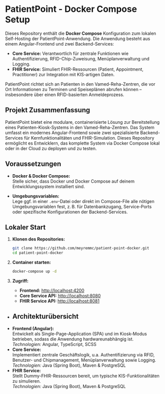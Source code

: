 # PatientPoint - Docker Compose Setup

Dieses Repository enthält die **Docker Compose** Konfiguration zum lokalen Self-Hosting der PatientPoint-Anwendung. Die Anwendung besteht aus einem Angular-Frontend und zwei Backend-Services:

- **Core Service:** Verantwortlich für zentrale Funktionen wie Authentifizierung, RFID-Chip-Zuweisung, Menüplanverwaltung und Logging.
- **FHIR Service:** Simuliert FHIR-Ressourcen (Patient, Appointment, Practitioner) zur Integration mit KIS-artigen Daten.

PatientPoint richtet sich an Patienten in den Vamed-Reha-Zentren, die vor Ort Informationen zu Terminen und Speiseplänen abrufen können – insbesondere über einen RFID-basierten Anmeldeprozess.
## Projekt Zusammenfassung

PatientPoint bietet eine modulare, containerisierte Lösung zur Bereitstellung eines Patienten-Kiosk-Systems in den Vamed-Reha-Zentren. Das System umfasst ein modernes Angular-Frontend sowie zwei spezialisierte Backend-Services für Kernfunktionalitäten und FHIR-Simulation. Dieses Repository ermöglicht es Entwicklern, das komplette System via Docker Compose lokal oder in der Cloud zu deployen und zu testen.
## Voraussetzungen

- **Docker & Docker Compose:**  
    Stelle sicher, dass Docker und Docker Compose auf deinem Entwicklungssystem installiert sind.
    
- **Umgebungsvariablen:**  
    Lege ggf. in einer `.env`-Datei oder direkt im Compose-File alle nötigen Umgebungsvariablen fest, z. B. für Datenbankzugang, Service-Ports oder spezifische Konfigurationen der Backend-Services.
    

## Lokaler Start

1. **Klonen des Repositories:**
    ```bash
    git clone https://github.com/meyremmc/patient-point-docker.git
    cd patient-point-docker
    ```
    
2. **Container starten:**
    ```bash
    docker-compose up -d
    ```
    
3. **Zugriff:**
    - **Frontend:** [http://localhost:4200](http://localhost:4200)
    - **Core Service API:** [http://localhost:8080](http://localhost:8080)
    - **FHIR Service API:** [http://localhost:8081](http://localhost:8081)

- ## Architekturübersicht
- **Frontend (Angular):**  
    Entwickelt als Single-Page-Application (SPA) und im Kiosk-Modus betrieben, sodass die Anwendung hardwareunabhängig ist.  
    _Technologien:_ Angular, TypeScript, SCSS
- **Core Service:**  
    Implementiert zentrale Geschäftslogik, u.a. Authentifizierung via RFID, Benutzer- und Chipmanagement, Menüplanverwaltung sowie Logging.  
    _Technologien:_ Java (Spring Boot), Maven & PostgreSQL 
- **FHIR Service:**  
    Stellt Dummy-FHIR-Ressourcen bereit, um typische KIS-Funktionalitäten zu simulieren.  
    _Technologien:_ Java (Spring Boot), Maven & PostgreSQL
    